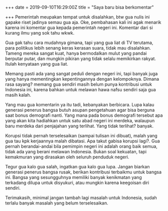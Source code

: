 +++
date = 2019-09-10T16:29:00Z
title = "Saya baru bisa berkomentar"

+++
Pemerintah meupakan tempat untuk disalahkan, btw gua nulis ini gapake riset jadinya semau gua aja. Oke, pembahasan kali ini agak <!--more-->menarik karena ini komentar gua kepada pemerintah negeri ini. Komentar dari si kurang ilmu yang sok tahu wkwk.

Gua gak tahu cara mudahnya gimana, tapi yang gua liat di TV terutama, para politikus lebih senang keras kerasan suara, tidak mau disalahkan. Tameng mereka sangat kuat, hanya bermodalkan mulut yang pandai berputar putar, dan mungkin pikiran yang tidak selalu memikirkan rakyat. Itulah kenyataan yang gua liat.

Memang pasti ada yang sangat peduli dengan negeri ini, tapi banyak juga yang hanya mementingkan kepentingannya dengan kelompoknya. Dimana rasa sayang? memang gua sendiri masih belum punya kontribusi untuk Indonesia ini, karena bahkan untuk melawan hawa nafsu sendiri saja gua masih kalah.

Yang mau gua komentarin ya itu tadi, kebanyakan berbicara. Lupa kalau generasi penerus bangsa butuh asupan pengetahuan agar bisa berguna saat bonus demografi nanti. Yang mana pada bonus demografi tersebut apa yang akan kita hadiahkan untuk satu abad negeri ini merdeka, walaupun baru merdeka dari penjajahan yang terlihat. Yang tidak terlihat? banyak.

Korupsi tidak pernah terselesaikan (sampai tulisan ini dibuat), malah yang gua tau kpk kerjaannya malah dibatasi. Apa takut gabisa korupsi lagi?. Gua pernah berandai-andai bila pemimpin negeri ini adalah orang baik semua, tidak ada yang berani melawan Indonesia. Bukan soal kekuatan, tapi kemakmuran yang dirasakan oleh seluruh penduduk negeri.

Tegur gua kalo gua salah, ingatkan gua kalo gua lupa. Jangan biarkan generasi penerus bangsa rusak, berikan kontribusi terbaikmu untuk bangsa ini. Bangsa yang sesungguhnya memiliki banyak kenikmatan yang terkadang dilupa untuk disyukuri, atau mungkin karena keegoisan diri sendiri.

Terimakasih, minimal jangan tambah lagi masalah untuk Indonesia, sudah terlalu banyak masalah yang belum terselesaikan.
